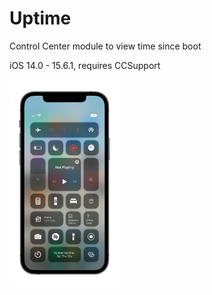 # Uptime
Control Center module to view time since boot

iOS 14.0 - 15.6.1, requires CCSupport

<img src="preview.png" style="width: 35%; height: 35%;">
